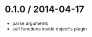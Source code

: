 
0.1.0 / 2014-04-17
==================

 * parse arguments
 * call functions inside object's plugin
